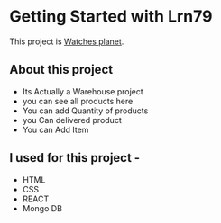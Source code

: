 # Getting Started with Lrn79

This project is [Watches planet](https://warehouse-b2864.firebaseapp.com/).

## About this project
* Its Actually a Warehouse project 
* you can see all products here
* You can add Quantity of products
* you Can delivered product
* You can Add Item 

## I used for this project -
* HTML
* CSS
* REACT
* Mongo DB


